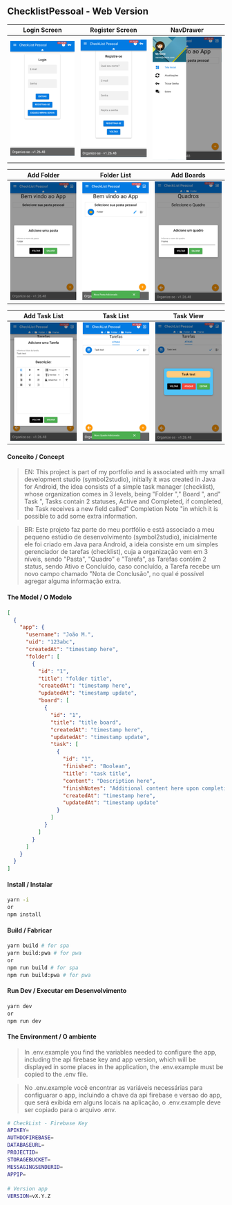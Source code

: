 ## ChecklistPessoal - Web Version


Login Screen             |  Register Screen          |NavDrawer
:-----------------------:|:-------------------------:|:-----------------------:
![](docs/Login.png)      |![](docs/Register.png)     |![](docs/NavDrawer.png) 

Add Folder               |Folder List                |Add Boards
:-----------------------:|:-------------------------:|:-----------------------:
![](docs/AddFolder.png)  |![](docs/FolderList.png)   |![](docs/AddBoards.png)

Add Task List            |  Task List                | Task View
:-----------------------:|:-------------------------:|:-----------------------:
![](docs/AddTasks.png)   |![](docs/TaskLists.png)    |![](docs/TaskView.png) 



#### Conceito / Concept
> EN: This project is part of my portfolio and is associated with my small development studio (symbol2studio), initially it was created in Java for Android, the idea consists of a simple task manager (checklist), whose organization comes in 3 levels, being "Folder "," Board ", and" Task ", Tasks contain 2 statuses, Active and Completed, if completed, the Task receives a new field called" Completion Note "in which it is possible to add some extra information.

> BR: Este projeto faz parte do meu portfólio e está associado a meu pequeno estúdio de desenvolvimento (symbol2studio), inicialmente ele foi criado em Java para Android, a ideia consiste em um simples gerenciador de tarefas (checklist), cuja a organização vem em 3 níveis, sendo "Pasta", "Quadro" e "Tarefa", as Tarefas contém 2 status, sendo Ativo e Concluído, caso concluído, a Tarefa recebe um novo campo chamado "Nota de Conclusão", no qual é possível agregar alguma informação extra.


#### The Model / O Modelo
```json
[
  {
    "app": {
      "username": "João M.",
      "uid": "123abc",
      "createdAt": "timestamp here",
      "folder": [
        {
          "id": "1",
          "title": "folder title",
          "createdAt": "timestamp here",
          "updatedAt": "timestamp update",
          "board": [
            {
              "id": "1",
              "title": "title board",
              "createdAt": "timestamp here",
              "updatedAt": "timestamp update",
              "task": [
                {
                  "id": "1",
                  "finished": "Boolean",
                  "title": "task title",
                  "content": "Description here",
                  "finishNotes": "Additional content here upon completion",
                  "createdAt": "timestamp here",
                  "updatedAt": "timestamp update"
                }
              ]
            }
          ]
        }
      ]
    }
  }
]
```

#### Install / Instalar
```bash
yarn -i
or
npm install
```

#### Build / Fabricar
```bash
yarn build # for spa
yarn build:pwa # for pwa
or
npm run build # for spa
npm run build:pwa # for pwa
```

#### Run Dev / Executar em Desenvolvimento
```bash
yarn dev
or
npm run dev
```

#### The Environment / O ambiente
> In .env.example you find the variables needed to configure the app, including the api firebase key and app version, which will be displayed in some places in the application, the .env.example must be copied to the .env file.

> No .env.example você encontrar as variáveis necessárias para configuarar o app, incluindo a chave da api firebase e versao do app, que será exibida em alguns locais na aplicação, o .env.example deve ser copiado para o arquivo .env.

```bash
# CheckList - Firebase Key
APIKEY=
AUTHDOFIREBASE=
DATABASEURL=
PROJECTID=
STORAGEBUCKET=
MESSAGINGSENDERID=
APPIP=

# Version app
VERSION=vX.Y.Z
```